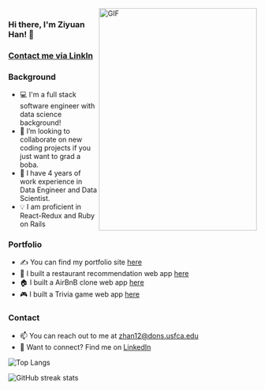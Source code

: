 <img align="right" alt="GIF" src="./gifs/g.gif" width="320" height="450" />

### Hi there, I'm Ziyuan Han! 👋


### [Contact me via LinkIn][linkedin]

### Background
- 💻 I'm a full stack software engineer with data science background!
- :rocket: I’m looking to collaborate on new coding projects if you just want to grad a boba.
- 🌟 I have 4 years of work experience in Data Engineer and Data Scientist.
- 💡 I am proficient in React-Redux and Ruby on Rails

### Portfolio
- ✍ You can find my portfolio site [here][portfolio]
- 🥘 I built a restaurant recommendation web app [here][singed]
- 🏠 I built a AirBnB clone web app [here][airbbb]
- 🎮 I built a Trivia game web app [here][trivia]

### Contact
- 📫 You can reach out to me at zhan12@dons.usfca.edu
- 🔗 Want to connect? Find me on [LinkedIn][linkedin]

<!-- ### Stats -->
<!-- ![Byron's GitHub stats](https://github-readme-stats-sigma-five.vercel.app/api?username=ByronHan333&show_icons=true&theme=default) -->
![Top Langs](https://github-readme-stats.vercel.app/api/top-langs/?username=ByronHan333&layout=compact)
<!-- [![Top Langs](https://github-readme-stats.vercel.app/api/top-langs/?username=ByronHan333&layout=compact)] -->
<!-- (https://github.com/anuraghazra/github-readme-stats) -->
<!-- ![GitHub stats](https://github-readme-stats.vercel.app/api?username=ByronHan333&show_icons=true)   -->

![GitHub streak stats](https://github-readme-streak-stats.herokuapp.com/?user=ByronHan333)


[linkedin]: https://www.linkedin.com/in/ziyuan-byron-han/
[portfolio]: https://www.ziyuanhan.com/
[angellist]: https://angel.co/u/byron-han-2
[singed]: https://singed-yhra.onrender.com/
[airbbb]: https://airbbb-1zn2.onrender.com/
[trivia]: https://trivia-vtue.onrender.com/
